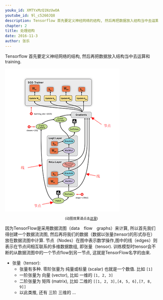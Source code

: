 ```yaml
---
youku_id: XMTYxMzQ1NzUwOA
youtube_id: 9l_c5260JQ8
description: Tensorflow 首先要定义神经网络的结构, 然后再把数据放入结构当中去运算和 training.
chapter: 2
title: 处理结构
date: 2016-11-3
author: 张乐
---
```


Tensorflow 首先要定义神经网络的结构,
然后再把数据放入结构当中去运算和 training.

<img class="course-image" src="/static/results/tensorflow/1_4_1.png">

<p style="text-align: center; font-size: 0.8em;">(动图效果请点击<a href="https://www.tensorflow.org/images/tensors_flowing.gif">这里</a>)</p>

因为TensorFlow是采用数据流图（data　flow　graphs）来计算,
所以首先我们得创建一个数据流流图,
然后再将我们的数据（数据以张量(tensor)的形式存在）放在数据流图中计算.
节点（Nodes）在图中表示数学操作,图中的线（edges）则表示在节点间相互联系的多维数据数组,
即张量（tensor). 训练模型时tensor会不断的从数据流图中的一个节点flow到另一节点,
这就是TensorFlow名字的由来.

- 张量（tensor):
  * 张量有多种. 零阶张量为 纯量或标量 (scalar) 也就是一个数值. 比如 ```[1]``` 
  * 一阶张量为 向量 (vector), 比如 一维的 ```[1, 2, 3]```
  * 二阶张量为 矩阵 (matrix), 比如 二维的  ```[[1, 2, 3],[4, 5, 6],[7, 8, 9]]```
  * 以此类推, 还有 三阶 三维的 ...


